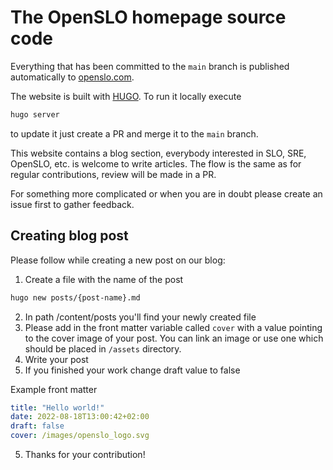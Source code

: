 # The OpenSLO homepage source code

Everything that has been committed to the `main` branch is published automatically to [openslo.com](https://openslo.com/).

The website is built with [HUGO](https://gohugo.io/). To run it locally execute

```sh
hugo server
```

to update it just create a PR and merge it to the `main` branch.

This website contains a blog section, everybody interested in SLO, SRE, OpenSLO, etc. is welcome to write articles.
The flow is the same as for regular contributions, review will be made in a PR.

For something more complicated or when you are in doubt please create an issue first to gather feedback.

## Creating blog post 

Please follow while creating a new post on our blog:

1. Create a file with the name of the post 
```sh
hugo new posts/{post-name}.md
```
2. In path /content/posts you'll find your newly created file 
3. Please add in the front matter variable called `cover` with a value pointing to the cover image of your post. You can link an image or use one which should be placed in `/assets` directory. 
4. Write your post
5. If you finished your work change draft value to false

Example front matter
```yaml
title: "Hello world!"
date: 2022-08-18T13:00:42+02:00
draft: false
cover: /images/openslo_logo.svg
```
5. Thanks for your contribution! 
